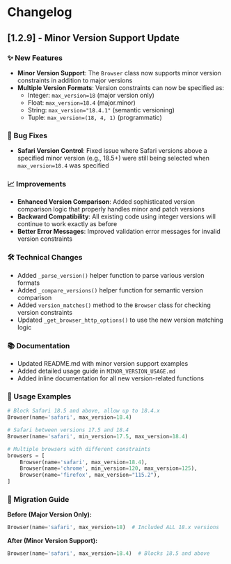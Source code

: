 # Changelog

## [1.2.9] - Minor Version Support Update

### ✨ New Features

- **Minor Version Support**: The `Browser` class now supports minor version constraints in addition to major versions
- **Multiple Version Formats**: Version constraints can now be specified as:
  - Integer: `max_version=18` (major version only)
  - Float: `max_version=18.4` (major.minor)
  - String: `max_version="18.4.1"` (semantic versioning)
  - Tuple: `max_version=(18, 4, 1)` (programmatic)

### 🐛 Bug Fixes

- **Safari Version Control**: Fixed issue where Safari versions above a specified minor version (e.g., 18.5+) were still being selected when `max_version=18.4` was specified

### 📈 Improvements

- **Enhanced Version Comparison**: Added sophisticated version comparison logic that properly handles minor and patch versions
- **Backward Compatibility**: All existing code using integer versions will continue to work exactly as before
- **Better Error Messages**: Improved validation error messages for invalid version constraints

### 🛠️ Technical Changes

- Added `_parse_version()` helper function to parse various version formats
- Added `_compare_versions()` helper function for semantic version comparison
- Added `version_matches()` method to the `Browser` class for checking version constraints
- Updated `_get_browser_http_options()` to use the new version matching logic

### 📚 Documentation

- Updated README.md with minor version support examples
- Added detailed usage guide in `MINOR_VERSION_USAGE.md`
- Added inline documentation for all new version-related functions

### 🔧 Usage Examples

```python
# Block Safari 18.5 and above, allow up to 18.4.x
Browser(name='safari', max_version=18.4)

# Safari between versions 17.5 and 18.4
Browser(name='safari', min_version=17.5, max_version=18.4)

# Multiple browsers with different constraints
browsers = [
    Browser(name='safari', max_version=18.4),
    Browser(name='chrome', min_version=120, max_version=125),
    Browser(name='firefox', max_version="115.2"),
]
```

### 🔄 Migration Guide

**Before (Major Version Only):**

```python
Browser(name='safari', max_version=18)  # Included ALL 18.x versions
```

**After (Minor Version Support):**

```python
Browser(name='safari', max_version=18.4)  # Blocks 18.5 and above
```
